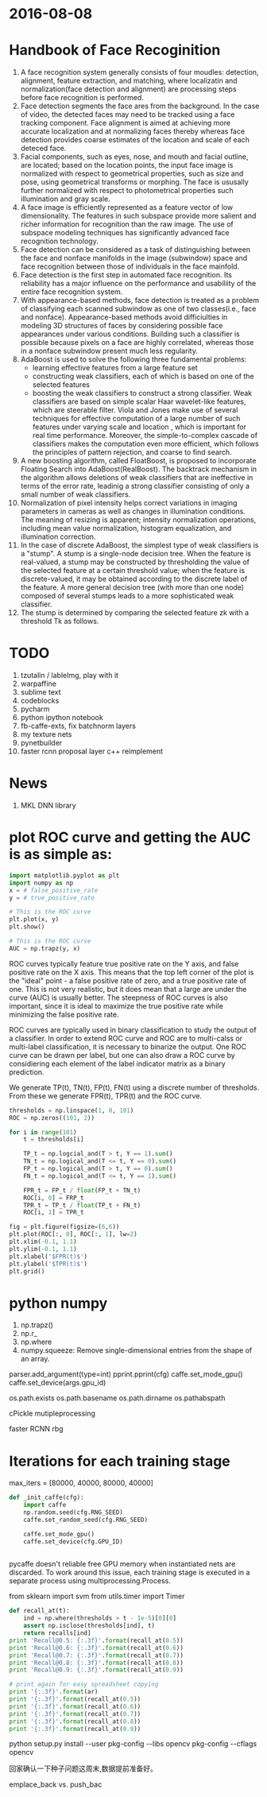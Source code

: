 2016-08-08
==========
# Handbook of Face Recoginition
1. A face recognition system generally consists of four moudles: detection, alignment, feature extraction, and matching, where localizatin and normalization(face detection and alignment) are processing steps before face recognition is performed.
2. Face detection segments the face ares from the background. In the case of video, the detected faces may need to be tracked using a face tracking component. Face alignment is aimed at achieving more accurate localization and at normalizing faces thereby whereas face detection provides coarse estimates of the location and scale of each deteced face. 
3. Facial components, such as eyes, nose, and mouth and facial outline, are located; based on the location points, the input face image is normalized with respect to geometrical properties, such as size and pose, using geometrical transforms or morphing. The face is ususally further normalized with respect to photometrical properties such illumination and gray scale.
4. A face image is efficiently represented as a feature vector of low dimensionality. The features in such subspace provide more salient and richer information for recognition than the raw image. The use of subspace modeling techniques has significantly advanced face recognition technology.
5. Face detection can be considered as a task of distinguishing between the face and nonface manifolds in the image (subwindow) space and face recognition between those of individuals in the face mainfold.
6. Face detection is the first step in automated face recognition. Its reliability has a major influence on the performance and usabiliity of the entire face recognition system.
7. With appearance-based methods, face detection is treated as a problem of classifying each scanned subwindow as one of two classes(i.e., face and nonface). Appearance-based methods avoid difficiulties in modeling 3D structures of faces by considering possible face appearances under various conditions. Building such a classifier is possible because pixels on a face are highly correlated, whereas those in a nonface subwindow present much less regularity.
8. AdaBoost is used to solve the following three fundamental problems: 
    * learning effective features from a large feature set
    * constructing weak classifiers, each of which is based on one of the selected features
    * boosting the weak classifiers to construct a strong classifier. 
   Weak classifiers are based on simple scalar  Haar wavelet-like features, which are steerable filter. Viola and Jones make use of several techniques for effective computation of a large number of such features under varying scale and location , which is important for real time performance.
   Moreover, the simple-to-complex cascade of classifiers makes the computation even more efficient, which follows the principles of pattern rejection, and coarse to find search.
9. A new boosting algorithm, called FloatBoost, is proposed to incorporate Floating Search into AdaBoost(RealBoost). The backtrack mechanism in the algorithm allows deletions of weak classifiers that are ineffective in terms of the error rate, leadinig a strong classifier consisting of only a small number of weak classifiers. 
10. Normalization of pixel intensity helps correct variations in imaging parameters in cameras as well as changes in illumination conditions. The meaning of resizing is apparent; intensity normalization operations, including mean value normalization, histogram equalization, and illumination correction.
11. In the case of discrete AdaBoost, the simplest type of weak classifiers is a "stump". A stump is a single-node decision tree. When the feature is real-valued, a stump may be constructed by thresholding the value of the selected feature at a certain threshold value; when the feature is discrete-valued, it may be obtained according to the discrete label of the feature. A more general decision tree (with more than one node) composed of several stumps leads to a more sophisticated weak classifier.
12.  The stump is determined by comparing the selected feature zk with a threshold Tk as follows.


# TODO
1. tzutalin / lableImg, play with it
2. warpaffine
3. sublime text 
4. codeblocks
5. pycharm
6. python ipython notebook 
7. fb-caffe-exts, fix batchnorm layers
8. my texture nets
9. pynetbuilder
10. faster rcnn proposal layer c++ reimplement


# News
1. MKL DNN library


# plot ROC curve and getting the AUC is as simple as:
``` python 
import matplotlib.pyplot as plt
import numpy as np
x = # false_positive_rate
y = # true_positive_rate

# This is the ROC curve
plt.plot(x, y)
plt.show()

# This is the ROC curve
AUC = np.trapz(y, x)
``` 
ROC curves typically feature true positive rate on the Y axis, and false positive rate on the X axis. This means that the top left corner of the plot is the "ideal" point - a false positive rate of zero, and a true positive rate of one. This is not very realistic, but it does mean that a large are under the curve (AUC) is usually better. The steepness of ROC curves is also important, since it is ideal to maximize the true positive rate while minimizing the false positive rate.

ROC curves are typically used in binary classification to study the output of a classifier. In order to extend ROC curve and ROC are to multi-calss or multi-label classification, it is necessary to binarize the output. One ROC curve can be drawn per label, but one can also draw a ROC curve by considiering each element of the label indicator matrix as a binary prediction.

We generate TP(t), TN(t), FP(t), FN(t) using a discrete number of thresholds. From these we generate FPR(t), TPR(t) and the ROC curve.

``` python
thresholds = np.linspace(1, 0, 101)
ROC = np.zeros((101, 2))

for i in range(101)
    t = thresholds[i]

    TP_t = np.logcial_and(T > t, Y == 1).sum()
    TN_t = np.logical_and(T <= t, Y == 0).sum()
    FP_t = np.logical_and(T > t, Y == 0).sum()
    FN_t = np.logical_and(T <= t, Y == 1).sum()

    FPR_t = FP_t / float(FP_t + TN_t)
    ROC[i, 0] = FRP_t
    TPR_t = TP_t / float(TP_t + FN_t)
    ROC[i, 1] = TPR_t

fig = plt.figure(figsize=(6,6))
plt.plot(ROC[:, 0], ROC[:, 1], lw=2)
plt.xlim(-0.1, 1.1)
plt.ylim(-0.1, 1.1)
plt.xlabel('$FPR(t)$')
plt.ylabel('$TPR(t)$')
plt.grid()

```


# python numpy
1. np.trapz()
2. np.r_
3. np.where
4. numpy.squeeze: Remove single-dimensional entries from the shape of an array.

parser.add_argument(type=int)
pprint.pprint(cfg)
caffe.set_mode_gpu()
caffe.set_device(args.gpu_id)

os.path.exists
os.path.basename
os.path.dirname
os.pathabspath

cPickle
mutipleprocessing


faster RCNN rbg
# Iterations for each training stage
max_iters = [80000, 40000, 80000, 40000]

``` python
def _init_caffe(cfg):
    import caffe
    np.random.seed(cfg.RNG_SEED)
    caffe.set_random_seed(cfg.RNG_SEED)

    caffe.set_mode_gpu()
    caffe.set_device(cfg.GPU_ID)
    
```

pycaffe doesn't reliable free GPU memory when instantiated nets are discarded. To work around this issue, each training stage is executed in a separate process using multiprocessing.Process.

from sklearn import svm
from utils.timer import Timer

``` python
def recall_at(t):
    ind = np.where(thresholds > t - 1e-5)[0][0]
    assert np.isclose(thresholds[ind], t)
    return recalls[ind]
print 'Recall@0.5: {:.3f}'.format(recall_at(0.5))
print 'Recall@0.6: {:.3f}'.format(recall_at(0.6))
print 'Recall@0.7: {:.3f}'.format(recall_at(0.7))
print 'Recall@0.8: {:.3f}'.format(recall_at(0.8))
print 'Recall@0.9: {:.3f}'.format(recall_at(0.9))

# print again for easy spreadsheet copying
print '{:.3f}'.format(ar)
print '{:.3f}'.format(recall_at(0.5))
print '{:.3f}'.format(recall_at(0.6))
print '{:.3f}'.format(recall_at(0.7))
print '{:.3f}'.format(recall_at(0.8))
print '{:.3f}'.format(recall_at(0.9))
```


python setup.py install --user
pkg-config --libs opencv
pkg-config --cflags opencv

回家确认一下种子问题这周末,数据提前准备好。

emplace_back vs. push_bac

